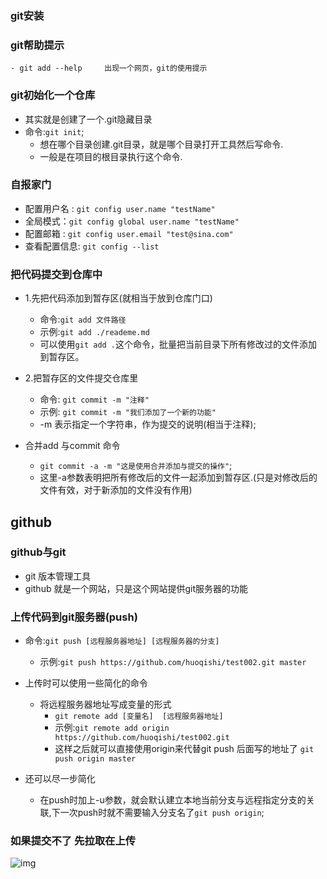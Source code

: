 

### git安装

### git帮助提示
	- git add --help     出现一个网页，git的使用提示
	


### git初始化一个仓库
  - 其实就是创建了一个.git隐藏目录
  - 命令:` git init `;
    + 想在哪个目录创建.git目录，就是哪个目录打开工具然后写命令.
    + 一般是在项目的根目录执行这个命令.


### 自报家门
  - 配置用户名 : `git config user.name "testName"`
  - 全局模式：`git config global user.name "testName"`
  - 配置邮箱   : `git config user.email "test@sina.com"`
  - 查看配置信息: `git config --list`


### 把代码提交到仓库中
  - 1.先把代码添加到暂存区(就相当于放到仓库门口)
    + 命令:`git add 文件路径`
    + 示例:`git add ./reademe.md`
    + 可以使用`git add .`这个命令，批量把当前目录下所有修改过的文件添加到暂存区。

  - 2.把暂存区的文件提交仓库里
    + 命令: `git commit -m "注释" `
    + 示例: `git commit -m "我们添加了一个新的功能"`
    + -m 表示指定一个字符串，作为提交的说明(相当于注释);

  - 合并add 与commit 命令
    + `git commit -a -m "这是使用合并添加与提交的操作"`;
    + 这里-a参数表明把所有修改后的文件一起添加到暂存区.(只是对修改后的文件有效，对于新添加的文件没有作用)


## github
### github与git
  - git 版本管理工具
  - github 就是一个网站，只是这个网站提供git服务器的功能


### 上传代码到git服务器(push)
  - 命令:`git push [远程服务器地址] [远程服务器的分支]`
     + 示例:`git push https://github.com/huoqishi/test002.git master`

  - 上传时可以使用一些简化的命令
    + 将远程服务器地址写成变量的形式
      * `git remote add [变量名]  [远程服务器地址]`
      * 示例:`git remote add origin https://github.com/huoqishi/test002.git`
      * 这样之后就可以直接使用origin来代替git push 后面写的地址了
        `git push origin master`
  - 还可以尽一步简化
    + 在push时加上-u参数，就会默认建立本地当前分支与远程指定分支的关联,下一次push时就不需要输入分支名了`git push origin`;

### 如果提交不了 先拉取在上传
![img](http://oibl5dyji.bkt.clouddn.com/TIM%E6%88%AA%E5%9B%BE20171011104323.png)


